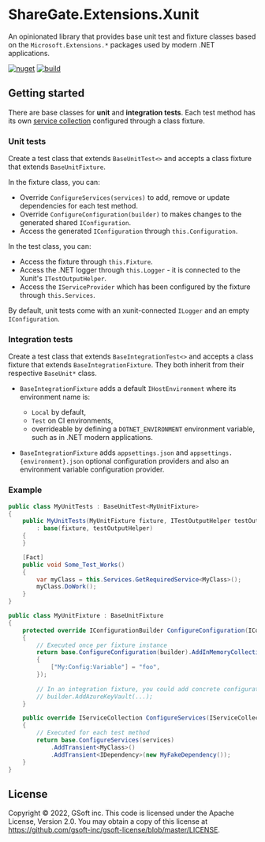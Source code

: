 # ShareGate.Extensions.Xunit

An opinionated library that provides base unit test and fixture classes based on the `Microsoft.Extensions.*` packages used by modern .NET applications.

[![nuget](https://img.shields.io/nuget/v/ShareGate.Extensions.Xunit.svg?logo=nuget)](https://www.nuget.org/packages/ShareGate.Extensions.Xunit/)
[![build](https://img.shields.io/github/workflow/status/gsoft-inc/sg-extensions-xunit/CI%20build?logo=github)](https://github.com/gsoft-inc/sg-extensions-xunit/actions/workflows/ci.yml)


## Getting started

There are base classes for **unit** and **integration tests**. Each test method has its own [service collection](https://docs.microsoft.com/en-us/aspnet/core/fundamentals/dependency-injection?view=aspnetcore-6.0) configured through a class fixture.


### Unit tests

Create a test class that extends `BaseUnitTest<>` and accepts a class fixture that extends `BaseUnitFixture`.

In the fixture class, you can:
* Override `ConfigureServices(services)` to add, remove or update dependencies for each test method.
* Override `ConfigureConfiguration(builder)` to makes changes to the generated shared `IConfiguration`.
* Access the generated `IConfiguration` through `this.Configuration`.

In the test class, you can:
* Access the fixture through `this.Fixture`.
* Access the .NET logger through `this.Logger` - it is connected to the Xunit's `ITestOutputHelper`.
* Access the `IServiceProvider` which has been configured by the fixture through `this.Services`.

By default, unit tests come with an xunit-connected `ILogger` and an empty `IConfiguration`.

### Integration tests

Create a test class that extends `BaseIntegrationTest<>` and accepts a class fixture that extends `BaseIntegrationFixture`.
They both inherit from their respective `BaseUnit*` class.

* `BaseIntegrationFixture` adds a default `IHostEnvironment` where its environment name is:
  * `Local` by default,
  * `Test` on CI environments,
  * overrideable by defining a `DOTNET_ENVIRONMENT` environment variable, such as in .NET modern applications.

* `BaseIntegrationFixture` adds `appsettings.json` and `appsettings.{environment}.json` optional configuration providers and also an environment variable configuration provider.


### Example

```csharp
public class MyUnitTests : BaseUnitTest<MyUnitFixture>
{
    public MyUnitTests(MyUnitFixture fixture, ITestOutputHelper testOutputHelper)
        : base(fixture, testOutputHelper)
    {
    }

    [Fact]
    public void Some_Test_Works()
    {
        var myClass = this.Services.GetRequiredService<MyClass>();
        myClass.DoWork();
    }
}

public class MyUnitFixture : BaseUnitFixture
{
    protected override IConfigurationBuilder ConfigureConfiguration(IConfigurationBuilder builder)
    {
        // Executed once per fixture instance
        return base.ConfigureConfiguration(builder).AddInMemoryCollection(new Dictionary<string, string>
        {
            ["My:Config:Variable"] = "foo",
        });
        
        // In an integration fixture, you could add concrete configuration providers, such as:
        // builder.AddAzureKeyVault(...);
    }

    public override IServiceCollection ConfigureServices(IServiceCollection services)
    {
        // Executed for each test method
        return base.ConfigureServices(services)
            .AddTransient<MyClass>()
            .AddTransient<IDependency>(new MyFakeDependency());
    }
}
```


## License

Copyright © 2022, GSoft inc. This code is licensed under the Apache License, Version 2.0. You may obtain a copy of this license at https://github.com/gsoft-inc/gsoft-license/blob/master/LICENSE.
